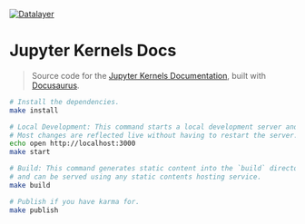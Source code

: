 [![Datalayer](https://assets.datalayer.tech/datalayer-25.svg)](https://datalayer.io)

# Jupyter Kernels Docs

> Source code for the [Jupyter Kernels Documentation](https://datalayer.io), built with [Docusaurus](https://docusaurus.io).

```bash
# Install the dependencies.
make install
```

```bash
# Local Development: This command starts a local development server and opens up a browser window.
# Most changes are reflected live without having to restart the server.
echo open http://localhost:3000
make start
```

```bash
# Build: This command generates static content into the `build` directory
# and can be served using any static contents hosting service.
make build
```

```bash
# Publish if you have karma for.
make publish
```
